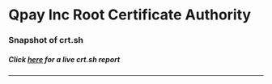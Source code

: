 # Qpay Inc Root Certificate Authority
### Snapshot of crt.sh
##### Click [here](https://crt.sh/?q=3137154EA7D506DBC666CF5B815A8C6BFC9F6867D5A7BE0CC4F7C0CBB888E722) for a live crt.sh report

---
